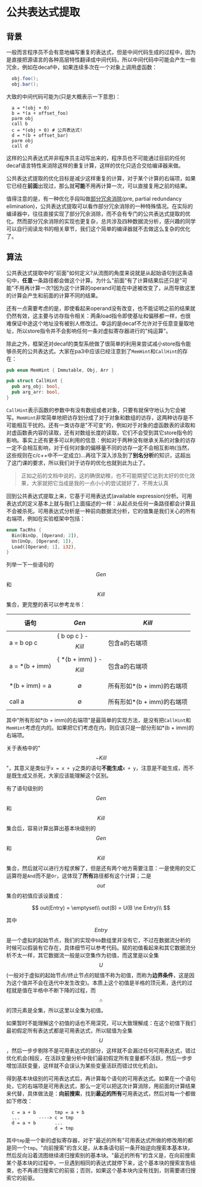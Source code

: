 # 公共表达式提取

## 背景

一般而言程序员不会有意地编写重复的表达式，但是中间代码生成的过程中，因为是直接把源语言的各种高层特性翻译成中间代码，所以中间代码中可能会产生一些冗余，例如在decaf中，如果连续多次在一个对象上调用虚函数：

```java
  obj.foo();
  obj.bar();
```

大致的中间代码可能为(只是大概表示一下意思)：

```
  a = *(obj + 0)
  b = *(a + offset_foo)
  parm obj
  call b
  c = *(obj + 0) # 公共表达式!
  d = *(b + offset_bar)
  parm obj
  call d
```

这样的公共表达式并非程序员主动写出来的，程序员也不可能通过目前的任何decaf语言特性来消除这样的重复计算，这样的优化只适合交给编译器来做。

公共表达式提取的优化目标是减少这样重复的计算，对于某个计算的右端项，如果它已经在**前面**出现过，那么就**可能**不用再计算一次，可以直接复用之前的结果。

值得注意的是，有一种优化手段叫做[部分冗余消除](https://en.wikipedia.org/wiki/Partial_redundancy_elimination)(pre, partial redundancy elimination)，公共表达式提取可以看作部分冗余消除的一种特殊情况。在实际的编译器中，往往直接实现了部分冗余消除，而不会有专门的公共表达式提取的优化。然而部分冗余消除的实现也更复杂，总共涉及四种数据流分析，感兴趣的同学可以自行阅读龙书的相关章节，我们这个简单的编译器就不去做这么复杂的优化了。

## 算法

公共表达式提取中的"前面"如何定义?从流图的角度来说就是从起始语句到这条语句中，**任意**一条路径都会做这个计算。为什么"前面"有了计算结果后还只是"可能"不用再计算一次?因为这个计算的operand可能在中途被改变了，从而导致这里的计算会产生和前面的计算不同的结果。

还有一点需要考虑的是，即使看起来operand没有改变，也不能证明之前的结果就仍然有效，这主要与访存指令相关：两条load指令即使基址和偏移都一样，也很难保证中途这个地址没有被别人修改过。幸运的是decaf不允许对于任意变量取地址，所以store指令并不会影响任何一条对虚拟寄存器进行的"纯运算"。

除此之外，框架还对decaf的类型系统做了很简单的利用来尝试减小store指令能够杀死的公共表达式。大家在pa3中应该已经注意到了`MemHint`和`CallHint`的存在：

```rust
pub enum MemHint { Immutable, Obj, Arr }

pub struct CallHint {
  pub arg_obj: bool,
  pub arg_arr: bool,
}
```

`CallHint`表示函数的参数中有没有数组或者对象，只要有就保守地认为它会被写。`MemHint`非常简单地把访存划分成了对于对象和数组的访存，这两种访存是不可能相互干扰的。还有一类访存是"不可变"的，例如对于对象的虚函数表的读取和对虚函数表内容的读取，还有对数组长度的读取，它们不会受到其它store指令的影响。事实上还有更多可以利用的信息：例如对于两种没有继承关系的对象的访存一定不会相互影响，对于任何对象的偏移量不同的访存一定不会相互影响(当然，这些规则在c/c++中不一定成立)...再往下深入涉及到了**别名分析**的知识，这超出了这门课的要求，所以我们对于访存的优化也就到此为止了。

> 正如之前的文档中说的，这的确很幼稚，也不可能期望它达到太好的优化效果，大家就把它当成是我的一点小小的尝试就好了，不用太认真

回到公共表达式提取上来，它基于可用表达式(available expression)分析。可用表达式的定义基本上就与我们上面描述的一样：从起点处任何一条路径都会计算且不会被杀死。可用表达式分析是一种前向数据流分析，它的值集是我们关心的所有右端项，例如在实验框架中包括：

```rust
enum TacRhs {
  Bin(BinOp, [Operand; 2]),
  Un(UnOp, [Operand; 1]),
  Load([Operand; 1], i32),
}
```

列举一下一些语句的$$Gen$$和$$Kill$$集合，更完整的表可以参考龙书：

| 语句 | $$Gen$$ | $$Kill$$ |
|-----|---------|---------|
| a = b op c | { b op c } - $$Kill$$ | 包含a的右端项 |
| a = *(b + imm) | { *(b + imm) } - $$Kill$$ | 包含a的右端项 |
| *(b + imm) = a | $$\emptyset$$ | 所有形如\*(b + imm)的右端项 |
| call a | $$\emptyset$$ | 所有形如\*(b + imm)的右端项 |

其中"所有形如\*(b + imm)的右端项"是最简单的实现方法，是没有把`CallHint`和`MemHint`考虑在内的。如果把它们考虑在内，则应该只是一部分形如\*(b + imm)的右端项。

关于表格中的"$$- Kill$$"，其意义是类似于`x = x + y`之类的语句**不能生成**`x + y`，注意是不能生成，而不是既生成又杀死，大家应该能理解这个区别。

有了语句级别的$$Gen$$和$$Kill$$集合后，容易计算出算出基本块级别的$$Gen$$和$$Kill$$集合，然后就可以进行方程求解了，但是还有两个地方需要注意：一是使用的交汇运算符是`And`而不是`Or`，这体现了**所有**路径都有这个计算；二是$$out$$集合的初值应该设置成：

$$
out(Entry) = \emptyset\\
out(B) = U(B \ne Entry)\\
$$

其中$$Entry$$是一个虚拟的起始节点，我们的实现中`bb`数组里并没有它，不过在数据流分析的时候可以假装有它存在，具体细节可以参考代码。赋的初值看起来和其它数据流分析不太一样，其它数据流一般是以空集作为初值，而这里是以全集$$U$$(一般对于虚拟的起始节点/终止节点的赋值不称为初值，而称为**边界条件**，这是因为这个值并不会在迭代中发生改变)。本质上这个初值是半格的顶元素，迭代的过程就是值在半格中不断下降的过程，而$$\cap$$的顶元素是全集，所以这里以全集为初值。

如果暂时不能理解这个初值的话也不用深究，可以大致理解成：在这个初值下我们最初假定所有表达式都是可用表达式，所以赋值为全集$$U$$，然后一步步剔除不是可用表达式的部分，这样就不会漏过任何可用表达式，错过优化机会(相反，在活跃变量分析中我们最初假定所有变量都不活跃，然后一步步增加活跃变量，这样就不会误认为某些变量活跃而错过优化机会)。

得到基本块级别的可用表达式后，再计算每个语句的可用表达式。如果在一个语句处，它的右端项是可用表达式，那么一定可以把这次计算消除，用前面的计算结果来代替，具体做法是：**向前搜索**，找到**最近的所有**可用表达式，然后对每一个都做如下修改：

```
  c = a + b       tmp = a + b
  ...       ----> c = tmp
  d = a + b       ...
                  d = tmp  
```

其中`tmp`是一个新的虚拟寄存器，对于"最近的所有"可用表达式所做的修改用的都是同一个`tmp`。"向前搜索"的含义是，从本条语句前一条开始逆向搜索本基本块，然后反向沿着流图继续递归搜索别的基本块。"最近的所有"的含义是，在向前搜索某个基本块的过程中，一旦遇到相同的表达式就停下来，这个基本块的搜索宣告结束，也不再递归搜索它的前驱；否则，如果这个基本块内没有找到，则需要递归搜索它的前驱。